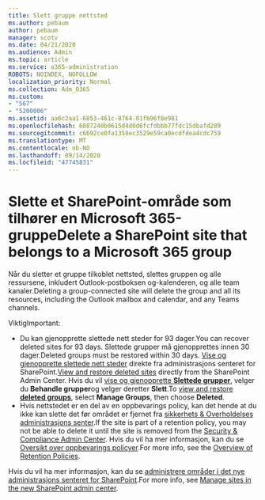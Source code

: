 ```yaml
---
title: Slett gruppe nettsted
ms.author: pebaum
author: pebaum
manager: scotv
ms.date: 04/21/2020
ms.audience: Admin
ms.topic: article
ms.service: o365-administration
ROBOTS: NOINDEX, NOFOLLOW
localization_priority: Normal
ms.collection: Adm_O365
ms.custom:
- "567"
- "5200006"
ms.assetid: aa6c2aa1-6853-461c-8764-01fb96f8e981
ms.openlocfilehash: 6087240b0615d4d0d6fcfdbbb77fdc15dbafd289
ms.sourcegitcommit: c6692ce0fa1358ec3529e59ca0ecdfdea4cdc759
ms.translationtype: MT
ms.contentlocale: nb-NO
ms.lasthandoff: 09/14/2020
ms.locfileid: "47745831"
---
```

# <a name="delete-a-sharepoint-site-that-belongs-to-a-microsoft-365-group"></a><span data-ttu-id="371e8-102">Slette et SharePoint-område som tilhører en Microsoft 365-gruppe</span><span class="sxs-lookup"><span data-stu-id="371e8-102">Delete a SharePoint site that belongs to a Microsoft 365 group</span></span>

<span data-ttu-id="371e8-103">Når du sletter et gruppe tilkoblet nettsted, slettes gruppen og alle ressursene, inkludert Outlook-postboksen og-kalenderen, og alle team kanaler.</span><span class="sxs-lookup"><span data-stu-id="371e8-103">Deleting a group-connected site will delete the group and all its resources, including the Outlook mailbox and calendar, and any Teams channels.</span></span>
  
<span data-ttu-id="371e8-104">Viktig</span><span class="sxs-lookup"><span data-stu-id="371e8-104">Important:</span></span>

- <span data-ttu-id="371e8-105">Du kan gjenopprette slettede nett steder for 93 dager.</span><span class="sxs-lookup"><span data-stu-id="371e8-105">You can recover deleted sites for 93 days.</span></span> <span data-ttu-id="371e8-106">Slettede grupper må gjenopprettes innen 30 dager.</span><span class="sxs-lookup"><span data-stu-id="371e8-106">Deleted groups must be restored within 30 days.</span></span> <span data-ttu-id="371e8-107">[Vise og gjenopprette slettede nett steder](https://admin.microsoft.com/sharepoint?page=recyclebin&modern=true) direkte fra administrasjons senteret for SharePoint.</span><span class="sxs-lookup"><span data-stu-id="371e8-107">[View and restore deleted sites](https://admin.microsoft.com/sharepoint?page=recyclebin&modern=true) directly from the SharePoint Admin Center.</span></span> <span data-ttu-id="371e8-108">Hvis du vil [vise og gjenopprette **Slettede grupper**](https://outlook.office.com/people/group/deleted), velger du **Behandle grupper**og velger deretter **Slett**.</span><span class="sxs-lookup"><span data-stu-id="371e8-108">To [view and restore **deleted groups**](https://outlook.office.com/people/group/deleted), select **Manage Groups**, then choose **Deleted**.</span></span>
- <span data-ttu-id="371e8-109">Hvis nettstedet er en del av en oppbevarings policy, kan det hende at du ikke kan slette det før området er fjernet fra [sikkerhets & Overholdelses administrasjons senter](https://protection.office.com/?rfr=AdminCenter#/retention).</span><span class="sxs-lookup"><span data-stu-id="371e8-109">If the site is part of a retention policy, you may not be able to delete it until the site is removed from the [Security & Compliance Admin Center](https://protection.office.com/?rfr=AdminCenter#/retention).</span></span> <span data-ttu-id="371e8-110">Hvis du vil ha mer informasjon, kan du se [Oversikt over oppbevarings policyer](https://docs.microsoft.com/microsoft-365/compliance/retention-policies).</span><span class="sxs-lookup"><span data-stu-id="371e8-110">For more info, see the [Overview of Retention Policies](https://docs.microsoft.com/microsoft-365/compliance/retention-policies).</span></span>
  
<span data-ttu-id="371e8-111">Hvis du vil ha mer informasjon, kan du se [administrere områder i det nye administrasjons senteret for SharePoint](https://docs.microsoft.com/sharepoint/manage-sites-in-new-admin-center).</span><span class="sxs-lookup"><span data-stu-id="371e8-111">For more info, see [Manage sites in the new SharePoint admin center](https://docs.microsoft.com/sharepoint/manage-sites-in-new-admin-center).</span></span>
